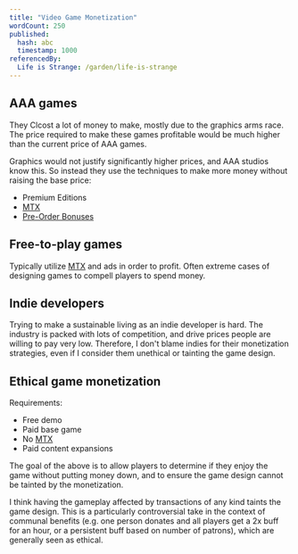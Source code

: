 ```yaml
---
title: "Video Game Monetization"
wordCount: 250
published:
  hash: abc
  timestamp: 1000
referencedBy:
  Life is Strange: /garden/life-is-strange
---
```


## AAA games

They Clcost a lot of money to make, mostly due to the graphics arms race. The price required to make these games profitable would be much higher than the current price of AAA games.

Graphics would not justify significantly higher prices, and AAA studios know this. So instead they use the techniques to make more money without raising the base price:
- Premium Editions
- [MTX](/garden/mtx)
- [Pre-Order Bonuses](/garden/pre-order-bonuses)

## Free-to-play games

Typically utilize [MTX](/garden/mtx) and ads in order to profit. Often extreme cases of designing games to compell players to spend money.

## Indie developers

Trying to make a sustainable living as an indie developer is hard. The industry is packed with lots of competition, and drive prices people are willing to pay very low. Therefore, I don't blame indies for their monetization strategies, even if I consider them unethical or tainting the game design.

## Ethical game monetization

Requirements:
- Free demo
- Paid base game
- No [MTX](/garden/mtx)
- Paid content expansions

The goal of the above is to allow players to determine if they enjoy the game without putting money down, and to ensure the game design cannot be tainted by the monetization.

I think having the gameplay affected by transactions of any kind taints the game design. This is a particularly controversial take in the context of communal benefits (e.g. one person donates and all players get a 2x buff for an hour, or a persistent buff based on number of patrons), which are generally seen as ethical.